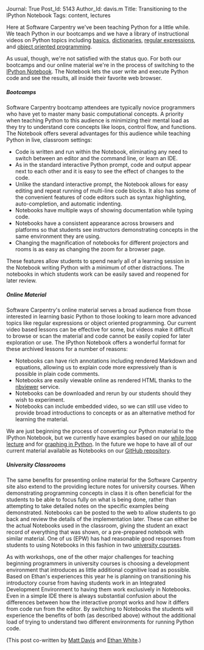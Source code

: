Journal: True
Post_Id: 5143
Author_Id: davis.m
Title: Transitioning to the IPython Notebook
Tags: content, lectures

<p>Here at Software Carpentry we've been teaching Python for a little while. We teach Python in our bootcamps and we have a library of instructional videos on Python topics including <a href="/4_0/python/">basics</a>, <a href="/4_0/setdict/">dictionaries</a>, <a href="/4_0/regexp/">regular expressions</a>, and <a href="/4_0/oop/">object oriented programming</a>.</p>
<p>As usual, though, we're not satisfied with the status quo. For both our bootcamps and our online material we're in the process of switching to the <a href="http://ipython.org/ipython-doc/dev/interactive/htmlnotebook.html">IPython Notebook</a>. The Notebook lets the user write and execute Python code and see the results, all inside their favorite web browser.</p>
<h5>Bootcamps</h5>
<p>Software Carpentry bootcamp attendees are typically novice programmers who have yet to master many basic computational concepts. A priority when teaching Python to this audience is minimizing their mental load as they try to understand core concepts like loops, control flow, and functions. The Notebook offers several advantages for this audience while teaching Python in live, classroom settings:</p>
<ul>
<li>Code is written and run within the Notebook, eliminating any need to switch between an editor and the command line, or learn an IDE.</li>
<li>As in the standard interactive Python prompt, code and output appear next to each other and it is easy to see the effect of changes to the code.</li>
<li>Unlike the standard interactive prompt, the Notebook allows for easy editing and repeat running of multi-line code blocks. It also has some of the convenient features of code editors such as syntax highlighting, auto-completion, and automatic indenting.</li>
<li>Notebooks have multiple ways of showing documentation while typing code.</li>
<li>Notebooks have a consistent appearance across browsers and platforms so that students see instructors demonstrating concepts in the same environment they are using.</li>
<li>Changing the magnification of notebooks for different projectors and rooms is as easy as changing the zoom for a browser page.</li>
</ul>
<p>These features allow students to spend nearly all of a learning session in the Notebook writing Python with a minimum of other distractions. The notebooks in which students work can be easily saved and reopened for later review.</p>
<h5>Online Material</h5>
<p>Software Carpentry's online material serves a broad audience from those interested in learning basic Python to those looking to learn more advanced topics like regular expressions or object oriented programming. Our current video based lessons can be effective for some, but videos make it difficult to browse or scan the material and code cannot be easily copied for later exploration or use. The IPython Notebook offers a wonderful format for these archived lessons for a number of reasons:<strong><strong><br />
</strong></strong></p>
<ul>
<li>Notebooks can have rich annotations including rendered Markdown and equations, allowing us to explain code more expressively than is possible in plain code comments.</li>
<li>Notebooks are easily viewable online as rendered HTML thanks to the <a href="http://nbviewer.ipython.org">nbviewer</a> service.</li>
<li>Notebooks can be downloaded and rerun by our students should they wish to experiment.</li>
<li>Notebooks can include embedded video, so we can still use video to provide broad introductions to concepts or as an alternative method for learning the material.</li>
</ul>
<p>We are just beginning the process of converting our Python material to the IPython Notebook, but we currently have examples based on our <a href="http://nbviewer.ipython.org/urls/raw.github.com/swcarpentry/notebooks/master/while-loops.ipynb">while loop lecture</a> and for <a href="http://nbviewer.ipython.org/urls/raw.github.com/swcarpentry/notebooks/master/matplotlib.ipynb">graphing in Python</a>. In the future we hope to have all of our current material available as Notebooks on our <a href="https://github.com/swcarpentry/notebooks">GitHub repository</a>.</p>
<h5>University Classrooms</h5>
<p>The same benefits for presenting online material for the Software Carpentry site also extend to the providing lecture notes for university courses. When demonstrating programming concepts in class it is often beneficial for the students to be able to focus fully on what is being done, rather than attempting to take detailed notes on the specific examples being demonstrated. Notebooks can be posted to the web to allow students to go back and review the details of the implementation later. These can either be the actual Notebooks used in the classroom, giving the student an exact record of everything that was shown, or a pre-prepared notebook with similar material. One of us (EPW) has had reasonable good responses from students to using Notebooks in this fashion in two <a href="http://www.programmingforbiologists.org/lectures-and-notes">university courses</a>.</p>
<p>As with workshops, one of the other major challenges for teaching beginning programmers in university courses is choosing a development environment that introduces as little additional cognitive load as possible. Based on Ethan's experiences this year he is planning on transitioning his introductory course from having students work in an Integrated Development Environment to having them work exclusively in Notebooks. Even in a simple IDE there is always substantial confusion about the differences between how the interactive prompt works and how it differs from code run from the editor. By switching to Notebooks the students will experience the benefits of both (as described above) without the additional load of trying to understand two different environments for running Python code.</p>
<p>(This post co-written by <a href="http://penandpants.com">Matt Davis</a> and <a href="http://whitelab.weecology.org/">Ethan White</a>.)</p>
